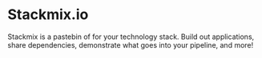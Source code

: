 # Stackmix.io
Stackmix is a pastebin of for your technology stack. Build out applications, share dependencies, demonstrate what goes into your pipeline, and more!
